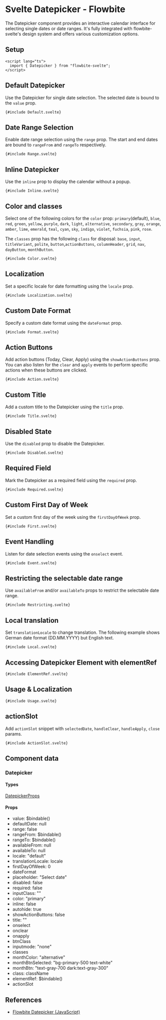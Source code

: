 # Svelte Datepicker - Flowbite


The Datepicker component provides an interactive calendar interface for selecting single dates or date ranges. It's fully integrated with flowbite-svelte's design system and offers various customization options.

## Setup

```svelte
<script lang="ts">
  import { Datepicker } from "flowbite-svelte";
</script>
```

## Default Datepicker

Use the Datepicker for single date selection. The selected date is bound to the `value` prop.

```svelte
{#include Default.svelte}
```

## Date Range Selection

Enable date range selection using the `range` prop. The start and end dates are bound to `rangeFrom` and `rangeTo` respectively.

```svelte
{#include Range.svelte}
```

## Inline Datepicker

Use the `inline` prop to display the calendar without a popup.

```svelte
{#include Inline.svelte}
```

## Color and classes

Select one of the following colors for the `color` prop:
`primary`(default), `blue`, `red`, `green`, `yellow`, `purple`, `dark`, `light`, `alternative`, `secondary`, `gray`, `orange`, `amber`, `lime`, `emerald`, `teal`, `cyan`, `sky`, `indigo`, `violet`, `fuchsia`, `pink`, `rose`.

The `classes` prop has the following `class` for disposal: `base`, `input`, `titleVariant`, `polite`, `button`,`actionButtons`, `columnHeader`, `grid`, `nav`, `dayButton`, `monthButton`.

```svelte
{#include Color.svelte}
```

## Localization

Set a specific locale for date formatting using the `locale` prop.

```svelte
{#include Localization.svelte}
```

## Custom Date Format

Specify a custom date format using the `dateFormat` prop.

```svelte
{#include Format.svelte}
```

## Action Buttons

Add action buttons (Today, Clear, Apply) using the `showActionButtons` prop. You can also listen for the `clear` and `apply` events to perform specific actions when these buttons are clicked.

```svelte
{#include Action.svelte}
```

## Custom Title

Add a custom title to the Datepicker using the `title` prop.

```svelte
{#include Title.svelte}
```

## Disabled State

Use the `disabled` prop to disable the Datepicker.

```svelte
{#include Disabled.svelte}
```

## Required Field

Mark the Datepicker as a required field using the `required` prop.

```svelte
{#include Required.svelte}
```

## Custom First Day of Week

Set a custom first day of the week using the `firstDayOfWeek` prop.

```svelte
{#include First.svelte}
```

## Event Handling

Listen for date selection events using the `onselect` event.

```svelte
{#include Event.svelte}
```

## Restricting the selectable date range

Use `availableFrom` and/or `availableTo` props to restrict the selectable date range.

```svelte
{#include Restricting.svelte}
```

## Local translation

Set `translationLocale` to change translation. The following example shows German date format (DD.MM.YYYY) but English text.

```svelte
{#include Local.svelte}
```

## Accessing Datepicker Element with elementRef

```svelte
{#include ElementRef.svelte}
```

## Usage & Localization

```svelte
{#include Usage.svelte}
```

## actionSlot

Add `actionSlot` snippet with `selectedDate`, `handleClear`, `handleApply`, `close` params.

```svelte
{#include ActionSlot.svelte}
```

## Component data

### Datepicker

#### Types

[DatepickerProps](https://github.com/themesberg/flowbite-svelte/blob/main/src/lib/types.ts#L457)

#### Props

- value: $bindable()
- defaultDate: null
- range: false
- rangeFrom: $bindable()
- rangeTo: $bindable()
- availableFrom: null
- availableTo: null
- locale: "default"
- translationLocale: locale
- firstDayOfWeek: 0
- dateFormat
- placeholder: "Select date"
- disabled: false
- required: false
- inputClass: ""
- color: "primary"
- inline: false
- autohide: true
- showActionButtons: false
- title: ""
- onselect
- onclear
- onapply
- btnClass
- inputmode: "none"
- classes
- monthColor: "alternative"
- monthBtnSelected: "bg-primary-500 text-white"
- monthBtn: "text-gray-700 dark:text-gray-300"
- class: className
- elementRef: $bindable()
- actionSlot


## References

- [Flowbite Datepicker (JavaScript)](https://flowbite.com/docs/plugins/Datepicker/)


